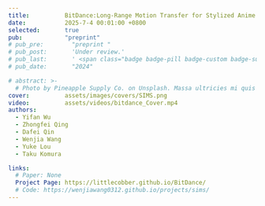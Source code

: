 ```yaml
---
title:          BitDance:Long-Range Motion Transfer for Stylized Anime Characters via Autoregressive Diffusion
date:           2025-7-4 00:01:00 +0800
selected:       true
pub:            "preprint"
# pub_pre:        "preprint "
# pub_post:       'Under review.'
# pub_last:       ' <span class="badge badge-pill badge-custom badge-success">Spotlight</span>'
# pub_date:       "2024"

# abstract: >-
  # Photo by Pineapple Supply Co. on Unsplash. Massa ultricies mi quis hendrerit dolor magna. Arcu non odio euismod lacinia at quis risus sed. Et tortor at risus viverra. Enim neque volutpat ac tincidunt. Dictum varius duis at consectetur lorem donec.
cover:          assets/images/covers/SIMS.png
video:          assets/videos/bitdance_Cover.mp4
authors:
  - Yifan Wu
  - Zhongfei Qing
  - Dafei Qin
  - Wenjia Wang
  - Yuke Lou
  - Taku Komura

links:
  # Paper: None
  Project Page: https://littlecobber.github.io/BitDance/
  # Code: https://wenjiawang0312.github.io/projects/sims/
---
```

